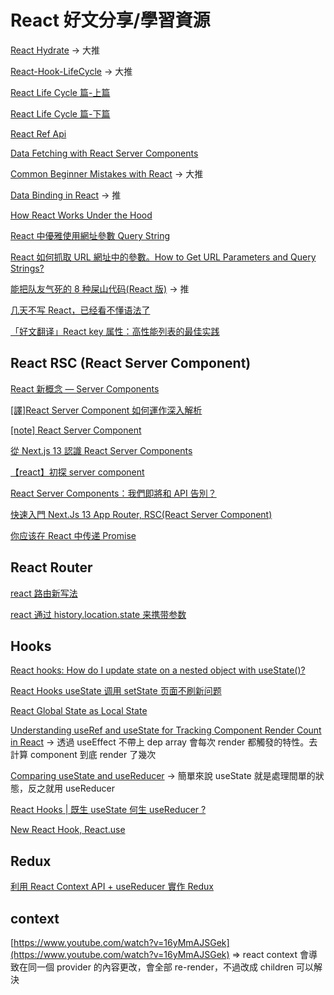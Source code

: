 # React 好文分享/學習資源

[React Hydrate](https://blog.saeloun.com/2021/12/16/hydration.html) -> 大推

[React-Hook-LifeCycle](https://blog.bhanuteja.dev/the-lifecycle-of-react-hooks-component) -> 大推

[React Life Cycle 篇-上篇](https://ithelp.ithome.com.tw/articles/10278231)

[React Life Cycle 篇-下篇](https://ithelp.ithome.com.tw/articles/10278693)

[React Ref Api](https://medium.com/itsoktomakemistakes/react-ref-api-%E6%80%8E%E9%BA%BC%E7%94%A8-ea1f31cd0a7a)

[Data Fetching with React Server Components](https://www.youtube.com/watch?v=TQQPAU21ZUw)

[Common Beginner Mistakes with React](https://www.joshwcomeau.com/react/common-beginner-mistakes/) -> 大推

[Data Binding in React](https://www.joshwcomeau.com/react/data-binding/) -> 推

[How React Works Under the Hood](https://medium.com/@zipy-ai/how-react-works-under-the-hood-d2af692e8be0)

[React 中優雅使用網址參數 Query String](https://medium.com/itsoktomakemistakes/react-%E4%B8%AD%E5%84%AA%E9%9B%85%E4%BD%BF%E7%94%A8%E7%B6%B2%E5%9D%80%E5%8F%83%E6%95%B8-query-string-540bacd08486)

[React 如何抓取 URL 網址中的參數。How to Get URL Parameters and Query Strings?](https://molly1024.medium.com/react-%E5%A6%82%E4%BD%95%E6%8A%93%E5%8F%96url%E7%B6%B2%E5%9D%80%E4%B8%AD%E7%9A%84%E5%8F%83%E6%95%B8-how-to-get-params-in-url-f8902a4256ca)

[能把队友气死的 8 种屎山代码(React 版)](https://juejin.cn/post/7235663093748138021) -> 推

[几天不写 React，已经看不懂语法了](https://juejin.cn/post/7249933985563459640)

[「好文翻译」React key 属性：高性能列表的最佳实践](https://juejin.cn/post/7257022428194521145)

## React RSC (React Server Component)

[React 新概念 — Server Components](https://chentsulin.medium.com/react-%E6%96%B0%E6%A6%82%E5%BF%B5-server-components-d632f9a18463)

[[譯]React Server Component 如何運作深入解析](https://andyyou.github.io/2022/02/02/react-server-component-in-depth-guide/)

[[note] React Server Component](https://pjchender.dev/react/note-react-server-component/)

[從 Next.js 13 認識 React Server Components](https://oldmo860617.medium.com/%E5%BE%9E-next-js-13-%E8%AA%8D%E8%AD%98-react-server-components-37c2bad96d90)

[【react】初探 server component](https://juejin.cn/post/6918602124804915208)

[React Server Components：我們即將和 API 告別？](https://www.readfog.com/a/1683183010031177728)

[快速入門 Next.Js 13 App Router, RSC(React Server Component)](https://blog.typeart.cc/nextjs13-quick-guide/)

[你应该在 React 中传递 Promise](https://mp.weixin.qq.com/s/OAlOn1Cz4ju9rPmsZVW48w)

## React Router

[react 路由新写法](https://zhuanlan.zhihu.com/p/430635190)

[react 通过 history.location.state 来携带参数](https://blog.csdn.net/m0_60823684/article/details/121445877)

## Hooks

[React hooks: How do I update state on a nested object with useState()?](https://stackoverflow.com/questions/56802815/react-hooks-how-do-i-update-state-on-a-nested-object-with-usestate)

[React Hooks useState 调用 setState 页面不刷新问题](https://juejin.cn/post/7080838315007541284)

[React Global State as Local State](https://webup.org/blog/react-global-state-as-local-state/)

[Understanding useRef and useState for Tracking Component Render Count in React](https://peterkellner.net//2023/05/05/Understanding-useRef-and-useState-for-Tracking-Component-Render-Count-in-React/) -> 透過 useEffect 不帶上 dep array 會每次 render 都觸發的特性。去計算 component 到底 render 了幾次

[Comparing useState and useReducer](https://react.dev/learn/extracting-state-logic-into-a-reducer#comparing-usestate-and-usereducer) -> 簡單來說 useState 就是處理間單的狀態，反之就用 useReducer

[React Hooks | 既生 useState 何生 useReducer ?](https://medium.com/%E6%89%8B%E5%AF%AB%E7%AD%86%E8%A8%98/react-hooks-usestate-vs-usereducer-b14966ad37dd)

[New React Hook, React.use](https://milkmidi.medium.com/new-react-hook-react-use-ee2e2449bbce)

## Redux

[利用 React Context API + useReducer 實作 Redux](https://www.cythilya.tw/2023/05/25/implement-redux-by-react-context-api-and-useReducer/)

## context

[https://www.youtube.com/watch?v=16yMmAJSGek](https://www.youtube.com/watch?v=16yMmAJSGek) => react context 會導致在同一個 provider 的內容更改，會全部 re-render，不過改成 children 可以解決

